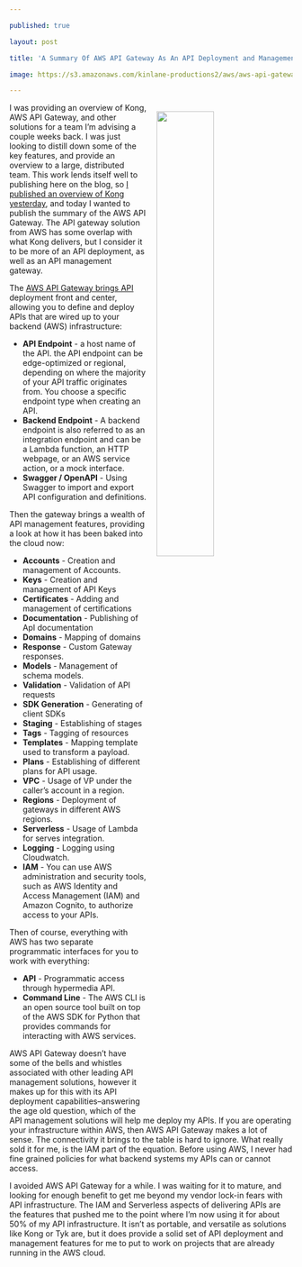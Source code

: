 ---
published: true
layout: post
title: 'A Summary Of AWS API Gateway As An API Deployment and Management Solution'
image: https://s3.amazonaws.com/kinlane-productions2/aws/aws-api-gateway-icon.png
---

<p><img src="https://s3.amazonaws.com/kinlane-productions2/aws/aws-api-gateway-icon.png" align="right" width="45%" style="padding: 15px;" />
<p>I was providing an overview of Kong, AWS API Gateway, and other solutions for a team I’m advising a couple weeks back. I was just looking to distill down some of the key features, and provide an overview to a large, distributed team. This work lends itself well to publishing here on the blog, so <a href="http://apievangelist.com/2018/02/13/summary-of-kong-as-an-api-management-solution/">I published an overview of Kong yesterday</a>, and today I wanted to publish the summary of the AWS API Gateway. The API gateway solution from AWS has some overlap with what Kong delivers, but I consider it to be more of an API deployment, as well as an API management gateway.

<p>The <a href="https://aws.amazon.com/api-gateway/">AWS API Gateway brings API</a> deployment front and center, allowing you to define and deploy APIs that are wired up to your backend (AWS) infrastructure:

<ul>
  <li><strong>API Endpoint</strong> - a host name of the API. the API endpoint can be edge-optimized or regional, depending on where the majority of your API traffic originates from. You choose a specific endpoint type when creating an API.</li>
  <li><strong>Backend Endpoint</strong> - A backend endpoint is also referred to as an integration endpoint and can be a Lambda function, an HTTP webpage, or an AWS service action, or a mock interface.</li>
  <li><strong>Swagger / OpenAPI</strong> - Using Swagger to import and export API configuration and definitions.</li>
</ul>

<p>Then the gateway brings a wealth of API management features, providing a look at how it has been baked into the cloud now:

<ul>
  <li><strong>Accounts</strong> - Creation and management of Accounts.</li>
  <li><strong>Keys</strong> - Creation and management of API Keys</li>
  <li><strong>Certificates</strong> - Adding and management of certifications</li>
  <li><strong>Documentation</strong> - Publishing of ApI documentation</li>
  <li><strong>Domains</strong> - Mapping of domains</li>
  <li><strong>Response</strong> - Custom Gateway responses.</li>
  <li><strong>Models</strong> - Management of schema models.</li>
  <li><strong>Validation</strong> - Validation of API requests</li>
  <li><strong>SDK Generation</strong> - Generating of client SDKs</li>
  <li><strong>Staging</strong> - Establishing of stages</li>
  <li><strong>Tags</strong> - Tagging of resources</li>
  <li><strong>Templates</strong> - Mapping template used to transform a payload.</li>
  <li><strong>Plans</strong> - Establishing of different plans for API usage.</li>
  <li><strong>VPC</strong> - Usage of VP under the caller’s account in a region.</li>
  <li><strong>Regions</strong> - Deployment of gateways in different AWS regions.</li>
  <li><strong>Serverless</strong> - Usage of Lambda for serves integration.</li>
  <li><strong>Logging</strong> - Logging using Cloudwatch.</li>
  <li><strong>IAM</strong> - You can use AWS administration and security tools, such as AWS Identity and Access Management (IAM) and Amazon Cognito, to authorize access to your APIs.</li>
</ul>

<p>Then of course, everything with AWS has two separate programmatic interfaces for you to work with everything:

<ul>
  <li><strong>API</strong> - Programmatic access through hypermedia API.</li>
  <li><strong>Command Line</strong> - The AWS CLI is an open source tool built on top of the AWS SDK for Python that provides commands for interacting with AWS services.</li>
</ul>

<p>AWS API Gateway doesn’t have some of the bells and whistles associated with other leading API management solutions, however it makes up for this with its API deployment capabilities–answering the age old question, which of the API management solutions will help me deploy my APIs. If you are operating your infrastructure within AWS, then AWS API Gateway makes a lot of sense. The connectivity it brings to the table is hard to ignore. What really sold it for me, is the IAM part of the equation. Before using AWS, I never had fine grained policies for what backend systems my APIs can or cannot access.

<p>I avoided AWS API Gateway for a while. I was waiting for it to mature, and looking for enough benefit to get me beyond my vendor lock-in fears with API infrastructure. The IAM and Serverless aspects of delivering APIs are the features that pushed me to the point where I’m now using it for about 50% of my API infrastructure. It isn’t as portable, and versatile as solutions like Kong or Tyk are, but it does provide a solid set of API deployment and management features for me to put to work on projects that are already running in the AWS cloud.


